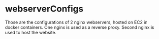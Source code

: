 # webserverConfigs
Those are the configurations of 2 nginx webservers, hosted on EC2 in docker containers.
One nginx is used as a reverse proxy.
Second nginx is used to host the website.

